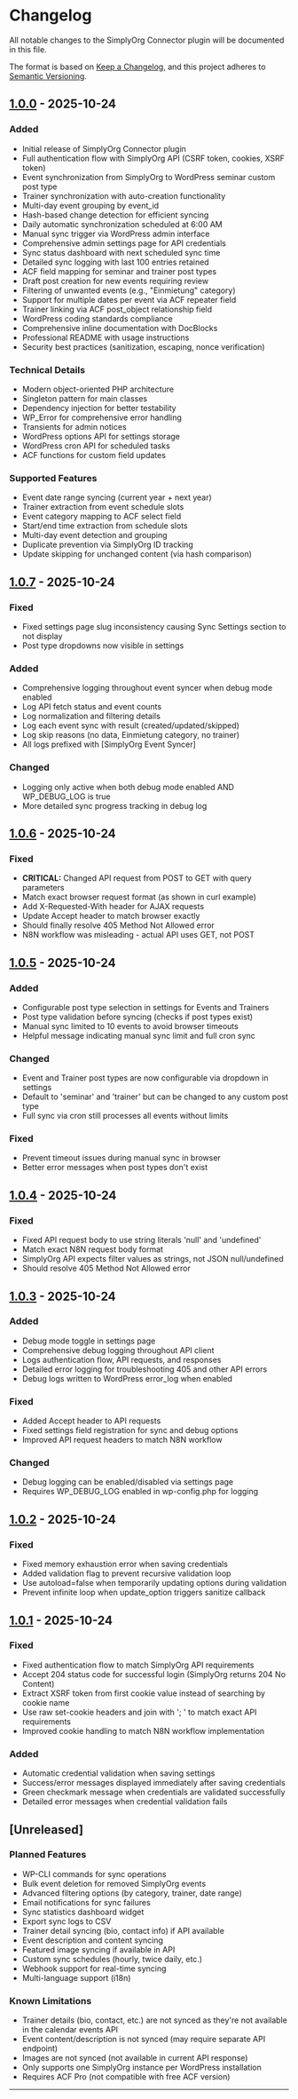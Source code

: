 # Changelog

All notable changes to the SimplyOrg Connector plugin will be documented in this file.

The format is based on [Keep a Changelog](https://keepachangelog.com/en/1.0.0/),
and this project adheres to [Semantic Versioning](https://semver.org/spec/v2.0.0.html).

## [1.0.0] - 2025-10-24

### Added
- Initial release of SimplyOrg Connector plugin
- Full authentication flow with SimplyOrg API (CSRF token, cookies, XSRF token)
- Event synchronization from SimplyOrg to WordPress seminar custom post type
- Trainer synchronization with auto-creation functionality
- Multi-day event grouping by event_id
- Hash-based change detection for efficient syncing
- Daily automatic synchronization scheduled at 6:00 AM
- Manual sync trigger via WordPress admin interface
- Comprehensive admin settings page for API credentials
- Sync status dashboard with next scheduled sync time
- Detailed sync logging with last 100 entries retained
- ACF field mapping for seminar and trainer post types
- Draft post creation for new events requiring review
- Filtering of unwanted events (e.g., "Einmietung" category)
- Support for multiple dates per event via ACF repeater field
- Trainer linking via ACF post_object relationship field
- WordPress coding standards compliance
- Comprehensive inline documentation with DocBlocks
- Professional README with usage instructions
- Security best practices (sanitization, escaping, nonce verification)

### Technical Details
- Modern object-oriented PHP architecture
- Singleton pattern for main classes
- Dependency injection for better testability
- WP_Error for comprehensive error handling
- Transients for admin notices
- WordPress options API for settings storage
- WordPress cron API for scheduled tasks
- ACF functions for custom field updates

### Supported Features
- Event date range syncing (current year + next year)
- Trainer extraction from event schedule slots
- Event category mapping to ACF select field
- Start/end time extraction from schedule slots
- Multi-day event detection and grouping
- Duplicate prevention via SimplyOrg ID tracking
- Update skipping for unchanged content (via hash comparison)

## [1.0.7] - 2025-10-24

### Fixed
- Fixed settings page slug inconsistency causing Sync Settings section to not display
- Post type dropdowns now visible in settings

### Added
- Comprehensive logging throughout event syncer when debug mode enabled
- Log API fetch status and event counts
- Log normalization and filtering details
- Log each event sync with result (created/updated/skipped)
- Log skip reasons (no data, Einmietung category, no trainer)
- All logs prefixed with [SimplyOrg Event Syncer]

### Changed
- Logging only active when both debug mode enabled AND WP_DEBUG_LOG is true
- More detailed sync progress tracking in debug log

## [1.0.6] - 2025-10-24

### Fixed
- **CRITICAL:** Changed API request from POST to GET with query parameters
- Match exact browser request format (as shown in curl example)
- Add X-Requested-With header for AJAX requests
- Update Accept header to match browser exactly
- Should finally resolve 405 Method Not Allowed error
- N8N workflow was misleading - actual API uses GET, not POST

## [1.0.5] - 2025-10-24

### Added
- Configurable post type selection in settings for Events and Trainers
- Post type validation before syncing (checks if post types exist)
- Manual sync limited to 10 events to avoid browser timeouts
- Helpful message indicating manual sync limit and full cron sync

### Changed
- Event and Trainer post types are now configurable via dropdown in settings
- Default to 'seminar' and 'trainer' but can be changed to any custom post type
- Full sync via cron still processes all events without limits

### Fixed
- Prevent timeout issues during manual sync in browser
- Better error messages when post types don't exist

## [1.0.4] - 2025-10-24

### Fixed
- Fixed API request body to use string literals 'null' and 'undefined'
- Match exact N8N request body format
- SimplyOrg API expects filter values as strings, not JSON null/undefined
- Should resolve 405 Method Not Allowed error

## [1.0.3] - 2025-10-24

### Added
- Debug mode toggle in settings page
- Comprehensive debug logging throughout API client
- Logs authentication flow, API requests, and responses
- Detailed error logging for troubleshooting 405 and other API errors
- Debug logs written to WordPress error_log when enabled

### Fixed
- Added Accept header to API requests
- Fixed settings field registration for sync and debug options
- Improved API request headers to match N8N workflow

### Changed
- Debug logging can be enabled/disabled via settings page
- Requires WP_DEBUG_LOG enabled in wp-config.php for logging

## [1.0.2] - 2025-10-24

### Fixed
- Fixed memory exhaustion error when saving credentials
- Added validation flag to prevent recursive validation loop
- Use autoload=false when temporarily updating options during validation
- Prevent infinite loop when update_option triggers sanitize callback

## [1.0.1] - 2025-10-24

### Fixed
- Fixed authentication flow to match SimplyOrg API requirements
- Accept 204 status code for successful login (SimplyOrg returns 204 No Content)
- Extract XSRF token from first cookie value instead of searching by cookie name
- Use raw set-cookie headers and join with '; ' to match exact API requirements
- Improved cookie handling to match N8N workflow implementation

### Added
- Automatic credential validation when saving settings
- Success/error messages displayed immediately after saving credentials
- Green checkmark message when credentials are validated successfully
- Detailed error messages when credential validation fails

## [Unreleased]

### Planned Features
- WP-CLI commands for sync operations
- Bulk event deletion for removed SimplyOrg events
- Advanced filtering options (by category, trainer, date range)
- Email notifications for sync failures
- Sync statistics dashboard widget
- Export sync logs to CSV
- Trainer detail syncing (bio, contact info) if API available
- Event description and content syncing
- Featured image syncing if available in API
- Custom sync schedules (hourly, twice daily, etc.)
- Webhook support for real-time syncing
- Multi-language support (i18n)

### Known Limitations
- Trainer details (bio, contact, etc.) are not synced as they're not available in the calendar events API
- Event content/description is not synced (may require separate API endpoint)
- Images are not synced (not available in current API response)
- Only supports one SimplyOrg instance per WordPress installation
- Requires ACF Pro (not compatible with free ACF version)

---

[1.0.7]: https://github.com/lucasjahn/simplyOrg-connector/releases/tag/v1.0.7
[1.0.6]: https://github.com/lucasjahn/simplyOrg-connector/releases/tag/v1.0.6
[1.0.5]: https://github.com/lucasjahn/simplyOrg-connector/releases/tag/v1.0.5
[1.0.4]: https://github.com/lucasjahn/simplyOrg-connector/releases/tag/v1.0.4
[1.0.3]: https://github.com/lucasjahn/simplyOrg-connector/releases/tag/v1.0.3
[1.0.2]: https://github.com/lucasjahn/simplyOrg-connector/releases/tag/v1.0.2
[1.0.1]: https://github.com/lucasjahn/simplyOrg-connector/releases/tag/v1.0.1
[1.0.0]: https://github.com/lucasjahn/simplyOrg-connector/releases/tag/v1.0.0

